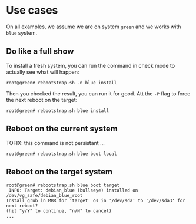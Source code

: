 # Use cases

On all examples, we assume we are on system `green` and we works with `blue` system.

## Do like a full show

To install a fresh system, you can run the command in check mode to actually see
what will happen:
```
root@green# rebootstrap.sh -n blue install
```

Then you checked the result, you can run it for good. Att the `-P` flag to force the next reboot on the target:
```
root@green# rebootstrap.sh blue install
```

## Reboot on the current system

TOFIX: this command is not persistant ...
```
root@green# rebootstrap.sh blue boot local
```

## Reboot on the target system

```
root@green# rebootstrap.sh blue boot target
 INFO: Target: debian_blue (bullseye) installed on /dev/vg_safe/debian_blue_root
Install grub in MBR for 'target' os in '/dev/sda' to '/dev/sda3' for next reboot?
(hit "y/Y" to continue, "n/N" to cancel) 
...

```

